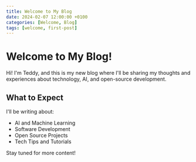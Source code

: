 ```yaml
---
title: Welcome to My Blog
date: 2024-02-07 12:00:00 +0100
categories: [Welcome, Blog]
tags: [welcome, first-post]
---
```


# Welcome to My Blog!

Hi! I'm Teddy, and this is my new blog where I'll be sharing my thoughts and experiences about technology, AI, and open-source development.

## What to Expect

I'll be writing about:
- AI and Machine Learning
- Software Development
- Open Source Projects
- Tech Tips and Tutorials

Stay tuned for more content! 